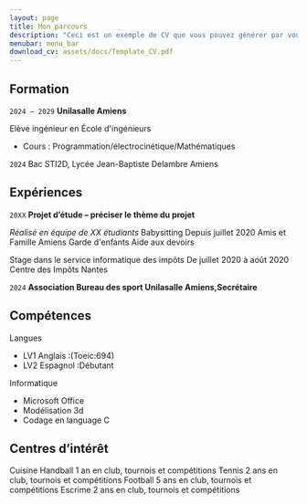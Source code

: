 ```yaml
---
layout: page
title: Mon parcours
description: "Ceci est un exemple de CV que vous pouvez générer par vous-même"
menubar: menu_bar
download_cv: assets/docs/Template_CV.pdf
---
```


## Formation 

`2024 – 2029`
**Unilasalle Amiens**

Elève ingénieur en École d'ingénieurs
* Cours : Programmation/électrocinétique/Mathématiques


`2024`
Bac STI2D, Lycée Jean-Baptiste Delambre Amiens

## Expériences

`20XX` **Projet d’étude – préciser le thème du projet**

_Réalisé en équipe de XX étudiants_
Babysitting
Depuis juillet 2020 Amis et Famille Amiens
Garde d'enfants
Aide aux devoirs 

Stage dans le service informatique des impôts
De juillet 2020 à août 2020 Centre des Impôts Nantes


`2024` **Association Bureau des sport Unilasalle Amiens,Secrétaire**



## Compétences

Langues
* LV1 Anglais :(Toeic:694)
* LV2 Espagnol :Débutant

Informatique
* Microsoft Office
* Modélisation 3d
* Codage en language C 

## Centres d’intérêt

Cuisine
Handball
1 an en club, tournois et compétitions
Tennis
2 ans en club, tournois et compétitions
Football
5 ans en club, tournois et compétitions
Escrime
2 ans en club, tournois et compétitions
